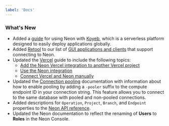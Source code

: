 ```yaml
---
label: 'Docs'
---
```


### What's New

- Added a [guide](/docs/guides/koyeb) for using Neon with [Koyeb](https://www.koyeb.com/), which is a serverless platform designed to easily deploy applications globally.
- Added [Retool](https://retool.com/) to our list of [GUI applications and clients](/docs/connect/connect-postgres-gui#tested-gui-applications-and-ides) that support connecting to Neon.
- Updated the [Vercel](/docs/guides/vercel) guide to include the following topics:
  - [Add the Neon Vercel integration to another Vercel project](/docs/guides/vercel#add-the-integration-to-another-vercel-project)
  - [Use the Neon integration](/docs/guides/vercel#use-the-neon-vercel-integration)
  - [Connect Vercel and Neon manually](https://neon.tech/docs/guides/vercel-manual)
- Updated the [Connection pooling](/docs/connect/connection-pooling#enable-connection-pooling) documentation with information about how to enable pooling by adding a `-pooler` suffix to the compute endpoint ID in your connection string. This feature allows you to connect to the same database with pooled and non-pooled connections.
- Added descriptions for `Operation`, `Project`, `Branch`, and `Endpoint` properties to the [Neon API reference](https://api-docs.neon.tech/reference/getting-started-with-neon-api).
- Updated the Neon documentation to reflect the renaming of **Users** to **Roles** in the Neon Console.
